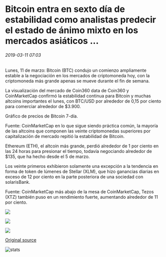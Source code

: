 # Bitcoin entra en sexto día de estabilidad como analistas predecir el estado de ánimo mixto en los mercados asiáticos ...

###### 2019-03-11 07:03

Lunes, 11 de marzo: Bitcoin (BTC) condujo un comienzo ampliamente estable a la negociación en los mercados de criptomoneda hoy, con la criptomoneda más grande apenas se mueve durante el fin de semana.

La visualización del mercado de Coin360 data de Coin360 y CoinMarketCap confirmó la estabilidad continua para Bitcoin y muchas altcoins importantes el lunes, con BTC/USD por alrededor de 0,15 por ciento para comerciar alrededor de $3.900.

Gráfico de precios de Bitcoin 7-día.

Fuente: CoinMarketCap en lo que sigue siendo práctica común, la mayoría de las altcoins que componen las veinte criptomonedas superiores por capitalización de mercado repitió la estabilidad de Bitcoin.

Ethereum (ETH), el altcoin más grande, perdió alrededor de 1 por ciento en las 24 horas para presionar el tiempo, todavía negociando alrededor de $135, que ha hecho desde el 5 de marzo.

Los veinte primeros exhibieron solamente una excepción a la tendencia en forma de token de lúmenes de Stellar (XLM), que hizo ganancias diarias en exceso de 12 por ciento en la parte posteriora de una sociedad con solarisBank.

Fuente: CoinMarketCap más abajo de la mesa de CoinMarketCap, Tezos (XTZ) también puso en un rendimiento fuerte, aumentando alrededor de 11 por ciento.

![](https://s3.cointelegraph.com/storage/uploads/view/2ab48dea69a70634953c5c65bcfcc36f.png)

![](https://s3.cointelegraph.com/storage/uploads/view/60a97d38f73ff849284aa16227d02062.png)

![](https://s3.cointelegraph.com/storage/uploads/view/46c27ce088ea94999d5bc7b84db34581.png)

[Original source](https://cointelegraph.com/news/bitcoin-enters-sixth-day-of-stability-as-analysts-predict-mixed-mood-in-asian-markets)

![stats](https://c.statcounter.com/11760860/0/a89fa40b/1/ "stats")